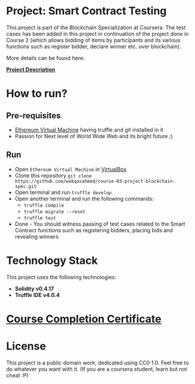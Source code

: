 # Project: Smart Contract Testing

This project is part of the Blockchain Specialization at Coursera. The test cases has been added in this project in continuation of the project done in Course 2 (which allows bidding of items by participants and its various functions such as register bidder, declare winner etc. over blockchain).

More details can be found here:

**[Project Description](./Project_Description.pdf)**

# How to run?

## Pre-requisites
- [Ethereum Virtual Machine](https://d3c33hcgiwev3.cloudfront.net/dmqNFFXGEei6-Q5oMlIdTA_768a70b055c611e88479c3632c932c44_Ethereum.ova?Expires=1536537600&amp;Signature=g04D2tWMgldqhChUrmrFeBwYbCZTzUliepY-eG1xlKWzMs8jOaYDPZZXqb~lHZEBRnzUwzYPFXjoJo1tOuHdMAiMKlKaEUYpcfxkBWJRYuJe2DbGQOESWUIYwC6VM7C1iDqQF9dZLVJUyNRYVTLfppAupUi8bKNAFOZOBTBIRZ4_&amp;Key-Pair-Id=APKAJLTNE6QMUY6HBC5A) having truffle and git installed in it
- Passion for Next level of World Wide Web and its bright future ;)

## Run
- Open `Ethereum Virtual Machine` in [VirtualBox](https://www.virtualbox.org/wiki/Downloads)
- Clone this repository `git clone https://github.com/wakqasahmed/course-03-project-blockchain-spec.git`
- Open terminal and run `truffle develop`
- Open another terminal and run the following commands:
  - `truffle compile`
  - `truffle migrate --reset`
  - `truffle test`
- Done - You should witness passing of test cases related to the Smart Contract functions such as registering bidders, placing bids and revealing winners

# Technology Stack
This project uses the following technologies:
- **Solidity v0.4.17**
- **Truffle IDE v4.0.4**

# <a href="https://www.coursera.org/account/accomplishments/certificate/AFVFX95GPSMY" target="_blank">Course Completion Certificate</a>

# License
This project is a public domain work, dedicated using CC0 1.0. Feel free to do whatever you want with it. (If you are a coursera student, learn but not cheat :P)

